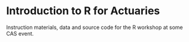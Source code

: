 Introduction to R for Actuaries
=======

Instruction materials, data and source code for the R workshop at some CAS event.
